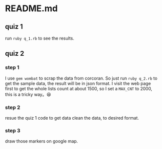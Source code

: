 # README.md

## quiz 1

run `ruby q_1.rb` to see the results.

## quiz 2

### step 1

I use `gem wombat` to scrap the data from corcoran. So just run `ruby q_2.rb` to get the sample data, the result will be in json format. I visit the web page first to get the whole lists count at about 1500, so I set a `MAX_CNT` to 2000, this is a tricky way。😆

### step 2

resue the quiz 1 code to get data clean the data, to desired format.

### step 3

draw those markers on google map.